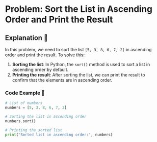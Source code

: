 # Problem: Sort the List in Ascending Order and Print the Result

## **Explanation** 🧠

In this problem, we need to sort the list `[5, 3, 8, 6, 7, 2]` in ascending order and print the result. To solve this:

1. **Sorting the list**: In Python, the `sort()` method is used to sort a list in ascending order by default.
2. **Printing the result**: After sorting the list, we can print the result to confirm that the elements are in ascending order.

### **Code Example** 📜

```python
# List of numbers
numbers = [5, 3, 8, 6, 7, 2]

# Sorting the list in ascending order
numbers.sort()

# Printing the sorted list
print("Sorted list in ascending order:", numbers)
